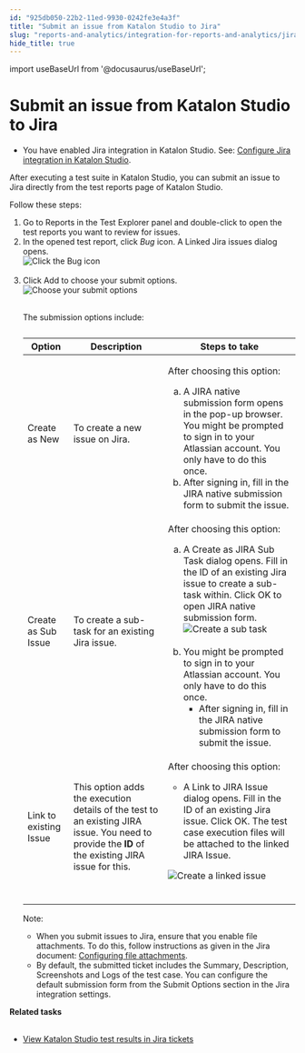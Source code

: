 ```yaml
---
id: "925db050-22b2-11ed-9930-0242fe3e4a3f"
title: "Submit an issue from Katalon Studio to Jira"
slug: "reports-and-analytics/integration-for-reports-and-analytics/jira-integration/submit-an-issue-from-katalon-studio-to-jira"
hide_title: true
---
```

import useBaseUrl from '@docusaurus/useBaseUrl';


# <a id="task-8620" class="anchor_top_offset"/><a id="ariaid-title1" class="anchor_top_offset"/>Submit an issue from <span xmlns="http://www.w3.org/1999/xhtml" className="ph">Katalon Studio</span>  to Jira

<div xmlns="http://www.w3.org/1999/xhtml" className="section prereq p"><ul className="ul"><li className="li"><p className="p">You have enabled Jira integration in <span className="ph">Katalon Studio</span>. See: <a className="xref" href="/docs/test-management/integration-for-test-management/jira-integration/configure-jira-integration-in-katalon-studio">Configure Jira integration in <span className="ph">Katalon Studio</span></a>.</p></li></ul></div>
<section xmlns="http://www.w3.org/1999/xhtml" className="section context">   <p className="p">After executing a test suite in <span className="ph">Katalon Studio</span>, you can submit an issue to Jira directly from the test reports page of <span className="ph">Katalon Studio</span>.</p>   <p className="p">Follow these steps:</p> </section> 
<ol xmlns="http://www.w3.org/1999/xhtml" className="ol steps"><li className="li step stepexpand"><span className="ph cmd">Go to <span className="ph uicontrol">Reports</span> in the <span className="ph uicontrol">Test Explorer</span> panel and double-click to open the test reports you want to review for issues.</span></li><li className="li step stepexpand"><span className="ph cmd">In the opened test report, click <em className="ph i">Bug</em> icon. A <span className="ph uicontrol">Linked Jira issues</span> dialog opens.</span><div className="itemgroup stepxmp"><img className="image" src={useBaseUrl("https://github.com/katalon-studio/docs-images/raw/master/katalon-studio/docs/configure-jira-integration/KS-JIRA-Click-the-Bug-icon.png")} alt="Click the Bug icon" /><br /><br /></div></li><li className="li step stepexpand"><span className="ph cmd">Click <span className="ph uicontrol">Add</span> to choose your submit options.</span><div className="itemgroup stepxmp"><img className="image" src={useBaseUrl("https://github.com/katalon-studio/docs-images/raw/master/katalon-studio/docs/configure-jira-integration/KS-JIRA-Choose-your-submit-options.png")} alt="Choose your submit options" /><br /><br /><p className="p">The submission options include:</p><table className="table"><caption /><colgroup><col /><col /><col /></colgroup><thead className="thead"><tr className><th className="entry anchor_top_offset" id="task-8620__entry__1">Option</th><th className="entry anchor_top_offset" id="task-8620__entry__2">Description</th><th className="entry anchor_top_offset" id="task-8620__entry__3">Steps to take </th></tr></thead><tbody className="tbody"><tr className><td className="entry" headers="task-8620__entry__1 task-8620__entry__2 task-8620__entry__3 ">Create as New</td><td className="entry" headers="task-8620__entry__1 task-8620__entry__2 task-8620__entry__3 ">To create a new issue on Jira.</td><td className="entry" headers="task-8620__entry__1 task-8620__entry__2 task-8620__entry__3 ">               <p className="p">After choosing this option:</p>               <div className="p">                 <ol className="ol" type="a"><li className="li">A <span className="ph uicontrol">JIRA native submission form</span> opens in the pop-up browser. You might be prompted to sign in to your Atlassian account. You only have to do this once.</li><li className="li">After signing in, fill in the <span className="ph uicontrol">JIRA native submission form </span>to submit the issue.</li></ol>               </div>             </td></tr><tr className><td className="entry" headers="task-8620__entry__1 task-8620__entry__2 task-8620__entry__3 ">Create as Sub Issue</td><td className="entry" headers="task-8620__entry__1 task-8620__entry__2 task-8620__entry__3 ">To create a sub-task for an existing Jira issue.</td><td className="entry" headers="task-8620__entry__1 task-8620__entry__2 task-8620__entry__3 ">               <p className="p">After choosing this option:</p>               <div className="p">                 <ol className="ol" type="a"><li className="li">A <span className="ph uicontrol">Create as JIRA Sub Task</span> dialog opens. Fill in the <span className="ph uicontrol">ID</span> of an existing Jira issue to create a sub-task within. Click <span className="ph uicontrol">OK</span> to open <span className="ph uicontrol">JIRA native submission form.</span> <img className="image" src={useBaseUrl("https://github.com/katalon-studio/docs-images/raw/master/katalon-studio/docs/configure-jira-integration/KS-JIRA-Create-as-sub-task.png")} alt="Create a sub task" /><br /><br />                   </li><li className="li">You might be prompted to sign in to your Atlassian account. You only have to do this once. <ul className="ul"><li className="li">After signing in, fill in the <span className="ph uicontrol">JIRA native submission form </span>to submit the issue.</li></ul>                   </li></ol>               </div>             </td></tr><tr className><td className="entry" headers="task-8620__entry__1 task-8620__entry__2 task-8620__entry__3 ">Link to existing Issue</td><td className="entry" headers="task-8620__entry__1 task-8620__entry__2 task-8620__entry__3 ">This option adds the execution details of the test to an existing JIRA issue. You need to provide the <strong className="ph b">ID</strong> of the existing JIRA issue for this.</td><td className="entry" headers="task-8620__entry__1 task-8620__entry__2 task-8620__entry__3 ">               <p className="p">After choosing this option: </p>               <div className="p">                 <ul className="ul"><li className="li">A <span className="ph uicontrol">Link to JIRA Issue</span> dialog opens. Fill in the <span className="ph uicontrol">ID</span> of an existing Jira issue. Click <span className="ph uicontrol">OK</span>. The test case execution files will be attached to the linked JIRA Issue.</li></ul>               </div>               <p className="p"> <img className="image" src={useBaseUrl("https://github.com/katalon-studio/docs-images/raw/master/katalon-studio/docs/configure-jira-integration/KS-JIRA-Create-a-linked-ticket.png")} alt="Create a linked issue" /><br /><br />               </p>             </td></tr></tbody></table><div className="note note note_note"><span className="note__title">Note:</span>          <ul className="ul"><li className="li">When you submit issues to Jira, ensure that you enable file attachments. To do this, follow instructions as given in the Jira document: <a className="xref j-external-link" href="https://confluence.atlassian.com/adminjiraserver/configuring-file-attachments-938847851.html" target="_blank">Configuring file attachments</a>.</li><li className="li">By default, the submitted ticket includes the <span className="ph uicontrol">Summary</span>, <span className="ph uicontrol">Description</span>, <span className="ph uicontrol">Screenshots</span> and <span className="ph uicontrol">Logs</span> of the test case. You can configure the default submission form from the <span className="ph uicontrol">Submit Options</span> section in the Jira integration settings.</li></ul>       </div></div></li></ol> 
<nav xmlns="http://www.w3.org/1999/xhtml" role="navigation" className="related-links"><div className="linklist relinfo reltasks"><strong>Related tasks</strong><br /><br /><ul className="linklist"><li className="linklist"><a className="link" href="/docs/reports-and-analytics/integration-for-reports-and-analytics/jira-integration/view-katalon-studio-test-results-in-jira-tickets">View Katalon Studio test results in Jira tickets</a></li></ul></div></nav> 
